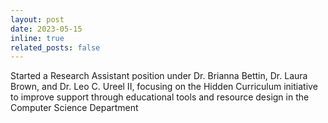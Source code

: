 ```yaml
---
layout: post
date: 2023-05-15
inline: true
related_posts: false
---
```


Started a Research Assistant position under Dr. Brianna Bettin, Dr. Laura Brown, and Dr. Leo C. Ureel II, focusing on the Hidden Curriculum initiative to improve support through educational tools and resource design in the Computer Science Department
